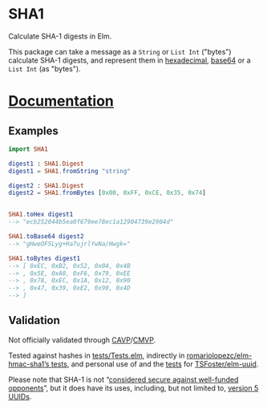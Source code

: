 # SHA1

Calculate SHA-1 digests in Elm.

This package can take a message as a `String` or `List Int` ("bytes") calculate SHA-1 digests, and represent them in [hexadecimal], [base64] or a `List Int` (as "bytes").

[hexadecimal]: https://en.wikipedia.org/wiki/Hexadecimal
[base64]: https://en.wikipedia.org/wiki/Base64

# [Documentation](https://package.elm-lang.org/packages/TSFoster/elm-sha1/latest/SHA1)

## Examples

```elm
import SHA1

digest1 : SHA1.Digest
digest1 = SHA1.fromString "string"

digest2 : SHA1.Digest
digest2 = SHA1.fromBytes [0x00, 0xFF, 0xCE, 0x35, 0x74]


SHA1.toHex digest1
--> "ecb252044b5ea0f679ee78ec1a12904739e2904d"

SHA1.toBase64 digest2
--> "gHweOF5Lyg+Ha7ujrlYwNa/Hwgk="

SHA1.toBytes digest1
--> [ 0xEC, 0xB2, 0x52, 0x04, 0x4B
--> , 0x5E, 0xA0, 0xF6, 0x79, 0xEE
--> , 0x78, 0xEC, 0x1A, 0x12, 0x90
--> , 0x47, 0x39, 0xE2, 0x90, 0x4D
--> ]
```

## Validation

Not officially validated through [CAVP](http://csrc.nist.gov/groups/STM/cavp/)/[CMVP](https://csrc.nist.gov/groups/STM/cmvp/).

Tested against hashes in [tests/Tests.elm](https://github.com/TSFoster/elm-sha1/blob/master/tests/Tests.elm), indirectly in [romariolopezc/elm-hmac-sha1’s tests](https://github.com/romariolopezc/elm-hmac-sha1/blob/master/tests/HmacSha1Test.elm), and personal use of and the [tests](https://github.com/TSFoster/elm-uuid/blob/2.2.0/tests/Tests.elm) for [TSFoster/elm-uuid](https://package.elm-lang.org/packages/TSFoster/elm-uuid/latest/).

Please note that SHA-1 is not “[considered secure against well-funded opponents](https://en.wikipedia.org/wiki/SHA-1)”, but it does have its uses, including, but not limited to, [version 5 UUIDs](https://package.elm-lang.org/packages/TSFoster/elm-uuid/latest/UUID#childNamed).
